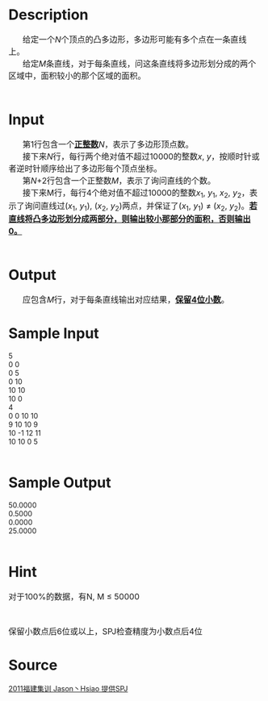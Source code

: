 
# Description

<div class="content"><div style="text-indent: 21pt"><span style="font-size: medium">给定一个<i>N</i>个顶点的凸多边形，多边形可能有多个点在一条直线上。</span></div>
<div style="text-indent: 21pt"><span style="font-size: medium">给定<i>M</i>条直线，对于每条直线，问这条直线将多边形划分成的两个区域中，面积较小的那个区域的面积。</span></div>
<div><span style="font-size: medium"> </span></div></div>

# Input

<div class="content"><div style="text-indent: 21pt"><span style="font-size: medium">第1行包含一个<b><u>正整数</u></b><i>N</i>，表示了多边形顶点数。</span></div>
<div style="text-indent: 21pt"><span style="font-size: medium">接下来<i>N</i>行，每行两个绝对值不超过10000的整数<i>x</i>, <i>y</i>，按顺时针或者逆时针顺序给出了多边形每个顶点坐标。</span></div>
<div style="text-indent: 21pt"><span style="font-size: medium">第<i>N</i>+2行包含一个正整数<i>M</i>，表示了询问直线的个数。</span></div>
<div style="text-indent: 21pt"><span style="font-size: medium">接下来M行，每行4个绝对值不超过10000的整数<i>x</i><sub>1</sub>, <i>y</i><sub>1</sub>, <i>x</i><sub>2</sub>, <i>y</i><sub>2</sub>，表示了询问直线过(<i>x</i><sub>1</sub>, <i>y</i><sub>1</sub>), (<i>x</i><sub>2</sub>, <i>y</i><sub>2</sub>)两点，并保证了(<i>x</i><sub>1</sub>, <i>y</i><sub>1</sub>) ≠ (<i>x</i><sub>2</sub>, <i>y</i><sub>2</sub>)。<b><u>若直线将凸多边形划分成两部分，则输出较小那部分的面积，否则输出</u></b><b><u>0</u></b><b><u>。</u></b></span></div>
<div style="text-indent: 21pt"><span style="font-size: medium"> </span></div></div>

# Output

<div class="content"><div style="text-indent: 21pt"><span style="font-size: medium">应包含<i>M</i>行，对于每条直线输出对应结果，<b><u>保留</u></b><b><u>4</u></b><b><u>位小数</u></b>。</span></div></div>

# Sample Input

<div class="content"><span class="sampledata"> 5<br/>
0 0<br/>
0 5<br/>
0 10<br/>
10 10<br/>
10 0<br/>
4<br/>
0 0 10 10<br/>
9 10 10 9<br/>
10 -1 12 11<br/>
10 10 0 5<br/>
 <br/>
</span></div>

# Sample Output

<div class="content"><span class="sampledata">50.0000<br/>
0.5000<br/>
0.0000<br/>
25.0000<br/>
 <br/>
</span></div>

# Hint

<div class="content"><p></p><p><span style="font-size: medium">对于100%的数据，有N, M ≤ 50000</span></p><br/>
<p><span style="font-size: medium">保留小数点后6位或以上，SPJ检查精度为小数点后4位</span></p><p></p></div>

# Source

<div class="content"><p><a href="problemset.php?search=2011福建集训  Jason丶Hsiao 提供SPJ">2011福建集训  Jason丶Hsiao 提供SPJ</a></p></div>

